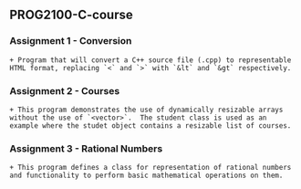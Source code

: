 ## PROG2100-C-course

### Assignment 1 - Conversion
    + Program that will convert a C++ source file (.cpp) to representable HTML format, replacing `<` and `>` with `&lt` and `&gt` respectively. 

### Assignment 2 - Courses
    + This program demonstrates the use of dynamically resizable arrays without the use of `<vector>`.  The student class is used as an example where the studet object contains a resizable list of courses. 

### Assignment 3 - Rational Numbers
    + This program defines a class for representation of rational numbers and functionality to perform basic mathematical operations on them. 


